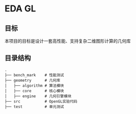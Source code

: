 # EDA GL

## 目标

本项目的目标是设计一套高性能、支持复杂二维图形计算的几何库

## 目录结构

```text
.
├── bench_mark    # 性能测试
├── geometry      # 几何库
│   ├── algorithm # 算法模块
│   ├── core      # 核心模块
│   ├── engine    # 几何引擎模块
├── src           # OpenGL实验代码
├── test          # 单元测试
```
